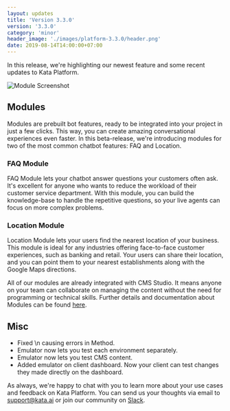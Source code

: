 ```yaml
---
layout: updates
title: 'Version 3.3.0'
version: '3.3.0'
category: 'minor'
header_image: './images/platform-3.3.0/header.png'
date: 2019-08-14T14:00:00+07:00
---
```


In this release, we're highlighting our newest feature and some recent updates to Kata Platform.

![Module Screenshot](./images/platform-3.3.0/module.png)

## Modules

Modules are prebuilt bot features, ready to be integrated into your project in just a few clicks. This way, you can create amazing conversational experiences even faster. In this beta-release, we're introducing modules for two of the most common chatbot features: FAQ and Location.

### FAQ Module

FAQ Module lets your chatbot answer questions your customers often ask. It's excellent for anyone who wants to reduce the workload of their customer service department. With this module, you can build the knowledge-base to handle the repetitive questions, so your live agents can focus on more complex problems.

### Location Module

Location Module lets your users find the nearest location of your business. This module is ideal for any industries offering face-to-face customer experiences, such as banking and retail. Your users can share their location, and you can point them to your nearest establishments along with the Google Maps directions.

All of our modules are already integrated with CMS Studio. It means anyone on your team can collaborate on managing the content without the need for programming or technical skills. Further details and documentation about Modules can be found [here](https://docs.kata.ai/modules/introduction/).

## Misc

- Fixed \n causing errors in Method.
- Emulator now lets you test each environment separately.
- Emulator now lets you test CMS content.
- Added emulator on client dashboard. Now your client can test changes they made directly on the dashboard.

As always, we're happy to chat with you to learn more about your use cases and feedback on Kata Platform. You can send us your thoughts via email to support@kata.ai or join our community on [Slack](http://bit.ly/TemanKata).
